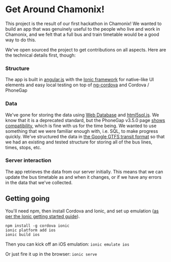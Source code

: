 # Get Around Chamonix!

This project is the result of our first hackathon in Chamonix!  We wanted to build an app that was genuinely useful to the people who live and work in Chamonix, and we felt that a full bus and train timetable would be a good way to do this.

We've open sourced the project to get contributions on all aspects.  Here are the technical details first, though:

### Structure

The app is built in [angular.js](https://angularjs.org/) with the [Ionic framework](http://ionicframework.com/) for native-like UI elements and easy local testing on top of [ng-cordova](http://ngcordova.com/) and Cordova / PhoneGap

### Data

We've gone for storing the data using [Web Database](http://dev.w3.org/html5/webdatabase/) and [html5sql.js](http://html5sql.com/).  We know that it is a deprecated standard, but the PhoneGap v3.5.0 page [shows compatibility](http://docs.phonegap.com/en/3.5.0/cordova_storage_storage.md.html#Storage), which is fine with us for the time being.  We wanted to use something that we were familiar enough with, i.e. SQL, to make progress quickly.  We've structured the data in [the Google GTFS transit format](https://developers.google.com/transit/gtfs/reference) so that we had an existing and tested structure for storing all of the bus lines, times, stops, etc.

### Server interaction

The app retrieves the data from our server initially.  This means that we can update the bus timetable as and when it changes, or if we have any errors in the data that we've collected.

## Getting going 

You'll need npm, then install Cordova and Ionic, and set up emulation ([as per the Ionic getting started guide](http://ionicframework.com/getting-started/)).

    npm install -g cordova ionic
    ionic platform add ios
    ionic build ios

 Then you can kick off an iOS emulation:  `ionic emulate ios`

 Or just fire it up in the browser: `ionic serve`